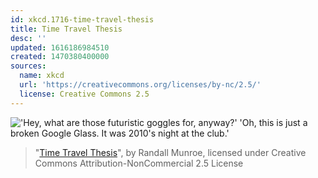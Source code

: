 ```yaml
---
id: xkcd.1716-time-travel-thesis
title: Time Travel Thesis
desc: ''
updated: 1616186984510
created: 1470380400000
sources:
  name: xkcd
  url: 'https://creativecommons.org/licenses/by-nc/2.5/'
  license: Creative Commons 2.5
---
```

!['Hey, what are those futuristic goggles for, anyway?' 'Oh, this is just a broken Google Glass. It was 2010's night at the club.'](https://imgs.xkcd.com/comics/time_travel_thesis.png)
> "[Time Travel Thesis](https://xkcd.com/1716/)", by Randall Munroe, licensed under Creative Commons Attribution-NonCommercial 2.5 License
